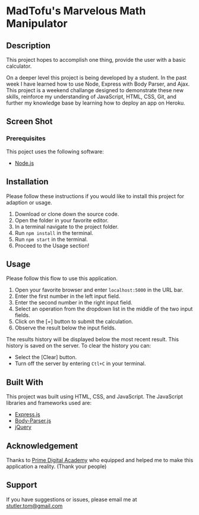 # MadTofu's Marvelous Math Manipulator

## Description

This project hopes to accomplish one thing, provide the user with a basic calculator.

On a deeper level this project is being developed by a student. In the past week I have learned how to use Node, Express with Body Parser, and Ajax. This project is a weekend challange designed to demonstrate these new skills, reinforce my understanding of JavaScript, HTML, CSS, Git, and further my knowledge base by learning how to deploy an app on Heroku.

## Screen Shot

### Prerequisites
This poject uses the following software:

- [Node.js](https://nodejs.org/en/)

## Installation
Please follow these instructions if you would like to install this project for adaption or usage.

1. Download or clone down the source code.
2. Open the folder in your favorite editor.
3. In a terminal navigate to the project folder.
4. Run `npm install` in the terminal.
5. Run `npm start` in the terminal.
6. Proceed to the Usage section!

## Usage
Please follow this flow to use this application.
    
1. Open your favorite browser and enter `localhost:5000` in the URL bar.
2. Enter the first number in the left input field.
3. Enter the second number in the right input field.
4. Select an operation from the dropdown list in the middle of the two input fields.
5. Click on the [=] button to submit the calculation.
6. Observe the result below the input fields.

The results history will be displayed below the most recent result. This history is saved on the server. To clear the history you can:

- Select the [Clear] button.
- Turn off the server by entering `Ctl+C` in your terminal.

## Built With
This project was built using HTML, CSS, and JavaScript.
The JavaScript libraries and frameworks used are:

- [Express.js](https://expressjs.com)
- [Body-Parser.js](https://www.npmjs.com/package/body-parser)
- [jQuery](https://jquery.com)

## Acknowledgement
Thanks to [Prime Digital Academy](www.primeacademy.io) who equipped and helped me to make this application a reality. (Thank your people)

## Support
If you have suggestions or issues, please email me at [stutler.tom@gmail.com](www.google.com)